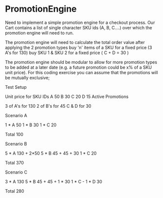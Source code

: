 # PromotionEngine

Need to implement a simple promotion engine for a checkout process. Our Cart contains a list of single character SKU ids (A, B, C....) over which the promotion engine will need to run.

The promotion engine will need to calculate the total order value after applying the 2 promotion types buy 'n' items of a SKU for a fixed price (3 A's for 130) buy SKU 1 & SKU 2 for a fixed price ( C + D = 30 )

The promotion engine should be modular to allow for more promotion types to be added at a later date (e.g. a future promotion could be x% of a SKU unit price). For this coding exercise you can assume that the promotions will be mutually exclusive;

Test Setup

Unit price for SKU IDs A 50 B 30 C 20 D 15 Active Promotions

3 of A's for 130 2 of B's for 45 C & D for 30

Scenario A

1 * A 50 1 * B 30 1 * C 20

Total 100

Scenario B

5 * A 130 + 2*50 5 * B 45 + 45 + 30 1 * C 20

Total 370

Scenario C

3 * A 130 5 * B 45 + 45 + 1 * 30 1 * C - 1 * D 30

Total 280

